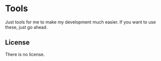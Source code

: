 # Tools

Just tools for me to make my development much easier.
If you want to use these, just go ahead.

## License

There is no license.
